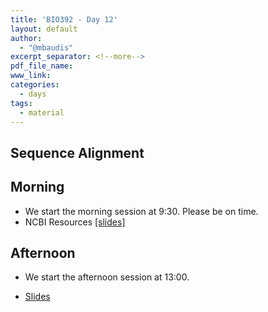 ```yaml
---
title: 'BIO392 - Day 12'
layout: default
author:
  - "@mbaudis"
excerpt_separator: <!--more-->
pdf_file_name: 
www_link: 
categories:
  - days
tags:
  - material
---
```


## Sequence Alignment

## Morning
- We start the morning session at 9:30. Please be on time.
 - NCBI Resources [[slides]](https://github.com/compbiozurich/UZH-BIO392/blob/master/course-material/2019/bio392_oct4slides.pdf)

<!--more-->
 
## Afternoon

- We start the afternoon session at 13:00. 

* [Slides](/UZH-BIO392/course-material/2019/2019-10-04-BIO392-variants-privacy.pdf)

<!--
- These are the activities we will do on Thursday pm and Friday am:
- [NCBI resources activity](https://github.com/compbiozurich/UZH-BIO392/blob/master/course-material/2019/Oct4_activity.pdf) Due date: Oct 4 5pm
- [BLAST and alignment activity](https://github.com/compbiozurich/UZH-BIO392/blob/master/course-material/2019/foxp2lab.pdf) Due date: Oct 4 5pm
- Start working on your presentation by first answering these questions:
1. What is your protein called?
2. What does it do in the cell, where is its location, which biological process is it involved in?
3. Which disease state is it implicated in? 
4. Is this disease a common disease? Rare disease? 
5. Which mutation causes this disease?
6. What type of mutation is this mutation? What is YOUR expectation based on amino acid similarity for the effect of this variation on the protein structure and function?

Next step will be examining the wild type and mutant structures and giving us information about the effect of the variation on the structure.
-->
